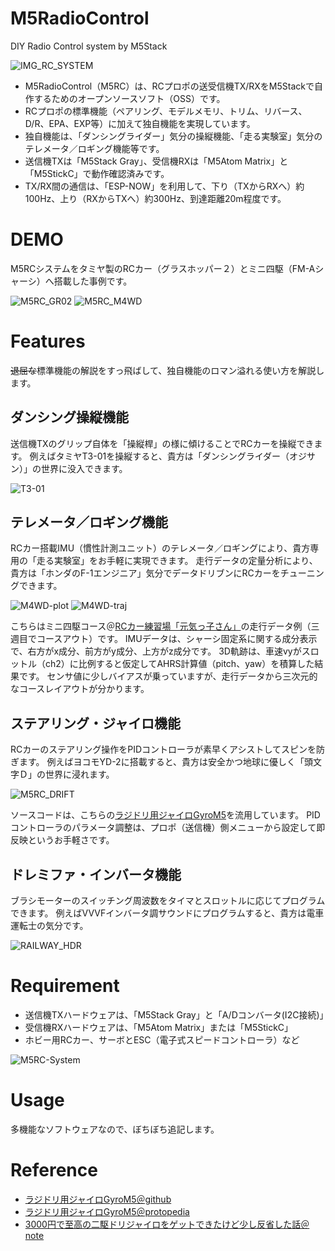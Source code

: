# M5RadioControl
DIY Radio Control system by M5Stack

![IMG_RC_SYSTEM](https://user-images.githubusercontent.com/64751855/154823502-b6f40bb0-9fc7-4578-9e62-ac9f5db41d3a.jpg)

- M5RadioControl（M5RC）は、RCプロポの送受信機TX/RXをM5Stackで自作するためのオープンソースソフト（OSS）です。
- RCプロポの標準機能（ペアリング、モデルメモリ、トリム、リバース、D/R、EPA、EXP等）に加えて独自機能を実現しています。
- 独自機能は、「ダンシングライダー」気分の操縦機能、「走る実験室」気分のテレメータ／ロギング機能等です。
- 送信機TXは「M5Stack Gray」、受信機RXは「M5Atom Matrix」と「M5StickC」で動作確認済みです。
- TX/RX間の通信は、「ESP-NOW」を利用して、下り（TXからRXへ）約100Hz、上り（RXからTXへ）約300Hz、到達距離20m程度です。


# DEMO

M5RCシステムをタミヤ製のRCカー（グラスホッパー２）とミニ四駆（FM-Aシャーシ）へ搭載した事例です。

![M5RC_GR02](https://user-images.githubusercontent.com/64751855/155876897-721a2c08-705e-47fc-a46e-67b262cabae8.jpg)
![M5RC_M4WD](https://user-images.githubusercontent.com/64751855/155876951-76d9f351-90a1-456f-93d7-3befb422dc33.jpg)


# Features
~~退屈な~~標準機能の解説をすっ飛ばして、独自機能のロマン溢れる使い方を解説します。

## ダンシング操縦機能
送信機TXのグリップ自体を「操縦桿」の様に傾けることでRCカーを操縦できます。
例えばタミヤT3-01を操縦すると、貴方は「ダンシングライダー（オジサン）」の世界に没入できます。

![T3-01](https://d7z22c0gz59ng.cloudfront.net/japan_contents/img/usr/item/5/57405/57405_1.jpg)


## テレメータ／ロギング機能
RCカー搭載IMU（慣性計測ユニット）のテレメータ／ロギングにより、貴方専用の「走る実験室」をお手軽に実現できます。
走行データの定量分析により、貴方は「ホンダのF-1エンジニア」気分でデータドリブンにRCカーをチューニングできます。

![M4WD-plot](https://user-images.githubusercontent.com/64751855/155877157-9e4e1bb6-cacd-4e34-a1aa-a5ffe0449518.png)
![M4WD-traj](https://user-images.githubusercontent.com/64751855/156074555-eef4edac-f4a1-41a3-a283-c758bf34b154.png)

こちらはミニ四駆コース＠[RCカー練習場「元気っ子さん」](https://genkikkosan.com/)の走行データ例（三週目でコースアウト）です。
IMUデータは、シャーシ固定系に関する成分表示で、右方がx成分、前方がy成分、上方がz成分です。
3D軌跡は、車速vyがスロットル（ch2）に比例すると仮定してAHRS計算値（pitch、yaw）を積算した結果です。
センサ値に少しバイアスが乗っていますが、走行データから三次元的なコースレイアウトが分かります。


## ステアリング・ジャイロ機能
RCカーのステアリング操作をPIDコントローラが素早くアシストしてスピンを防ぎます。
例えばヨコモYD-2に搭載すると、貴方は安全かつ地球に優しく「頭文字Ｄ」の世界に浸れます。

![M5RC_DRIFT](https://user-images.githubusercontent.com/64751855/156068585-76c348eb-bc47-495f-889b-ec987f2f0023.jpg)

ソースコードは、こちらの[ラジドリ用ジャイロGyroM5](https://github.com/hshin-git/GyroM5)を流用しています。
PIDコントローラのパラメータ調整は、プロポ（送信機）側メニューから設定して即反映というお手軽さです。


## ドレミファ・インバータ機能
ブラシモーターのスイッチング周波数をタイマとスロットルに応じてプログラムできます。
例えばVVVFインバータ調サウンドにプログラムすると、貴方は電車運転士の気分です。

![RAILWAY_HDR](https://user-images.githubusercontent.com/64751855/156074703-8c3c4c0f-50f9-492a-83f9-2223110b4df2.jpg)



# Requirement

- 送信機TXハードウェアは、「M5Stack Gray」と「A/Dコンバータ(I2C接続)」
- 受信機RXハードウェアは、「M5Atom Matrix」または「M5StickC」
- ホビー用RCカー、サーボとESC（電子式スピードコントローラ）など

![M5RC-System](https://user-images.githubusercontent.com/64751855/156155080-d2c6f90a-a046-4abf-87f2-2449d05977ad.png)



# Usage
多機能なソフトウェアなので、ぼちぼち追記します。



# Reference

- [ラジドリ用ジャイロGyroM5＠github](https://github.com/hshin-git/GyroM5)
- [ラジドリ用ジャイロGyroM5＠protopedia](https://protopedia.net/prototype/2351)
- [3000円で至高の二駆ドリジャイロをゲットできたけど少し反省した話＠note](https://note.com/nanami00/n/n3a1958d79433)




